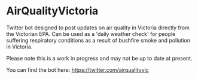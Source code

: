 # AirQualityVictoria

Twitter bot designed to post updates on air quality in Victoria directly 
from the Victorian EPA. Can be used as a 'daily weather check' for 
people suffering respiratory conditions as a result of bushfire smoke 
and pollution in Victoria.

Please note this is a work in progress and may not be up to date at 
present. 

You can find the bot here: https://twitter.com/airqualityvic 
